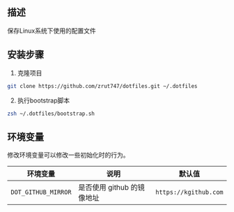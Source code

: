 ## 描述

保存Linux系统下使用的配置文件

## 安装步骤

1. 克隆项目

```bash
git clone https://github.com/zrut747/dotfiles.git ~/.dotfiles
```

2. 执行bootstrap脚本

```bash
zsh ~/.dotfiles/bootstrap.sh
```

## 环境变量

修改环境变量可以修改一些初始化时的行为。

| 环境变量                             | 说明                                    | 默认值                            |
|--------------------------------------|-----------------------------------------|-----------------------------------|
| `DOT_GITHUB_MIRROR`                  | 是否使用 github 的镜像地址              | `https://kgithub.com`             |
